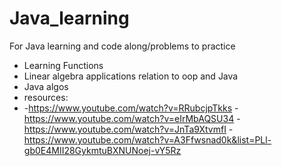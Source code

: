 # Java_learning

For Java learning and code along/problems to practice
- Learning Functions
- Linear algebra applications relation to oop  and Java
- Java algos
- resources:
- -https://www.youtube.com/watch?v=RRubcjpTkks
  -https://www.youtube.com/watch?v=eIrMbAQSU34
   -https://www.youtube.com/watch?v=JnTa9XtvmfI
    -https://www.youtube.com/watch?v=A3Ffwsnad0k&list=PLl-gb0E4MII28GykmtuBXNUNoej-vY5Rz
  

